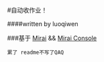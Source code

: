#自动收作业！

####written by luoqiwen

###基于 [Mirai](https://github.com/mamoe/mirai-console/ "项目地址") && [Mirai Console](https://github.com/mamoe/mirai-console/ "项目地址")

``累了 readme不写了QAQ``

